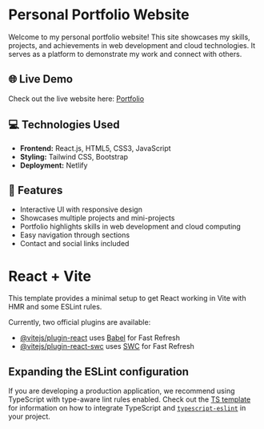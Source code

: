 # Personal Portfolio Website

Welcome to my personal portfolio website! This site showcases my skills, projects, and achievements in web development and cloud technologies. It serves as a platform to demonstrate my work and connect with others.

## 🌐 Live Demo
Check out the live website here: [Portfolio](https://sivathmika.netlify.app/)

## 💻 Technologies Used
- **Frontend:** React.js, HTML5, CSS3, JavaScript
- **Styling:** Tailwind CSS, Bootstrap
- **Deployment:** Netlify

## 🚀 Features
- Interactive UI with responsive design
- Showcases multiple projects and mini-projects
- Portfolio highlights skills in web development and cloud computing
- Easy navigation through sections
- Contact and social links included





















# React + Vite

This template provides a minimal setup to get React working in Vite with HMR and some ESLint rules.

Currently, two official plugins are available:

- [@vitejs/plugin-react](https://github.com/vitejs/vite-plugin-react/blob/main/packages/plugin-react) uses [Babel](https://babeljs.io/) for Fast Refresh
- [@vitejs/plugin-react-swc](https://github.com/vitejs/vite-plugin-react/blob/main/packages/plugin-react-swc) uses [SWC](https://swc.rs/) for Fast Refresh

## Expanding the ESLint configuration

If you are developing a production application, we recommend using TypeScript with type-aware lint rules enabled. Check out the [TS template](https://github.com/vitejs/vite/tree/main/packages/create-vite/template-react-ts) for information on how to integrate TypeScript and [`typescript-eslint`](https://typescript-eslint.io) in your project.
